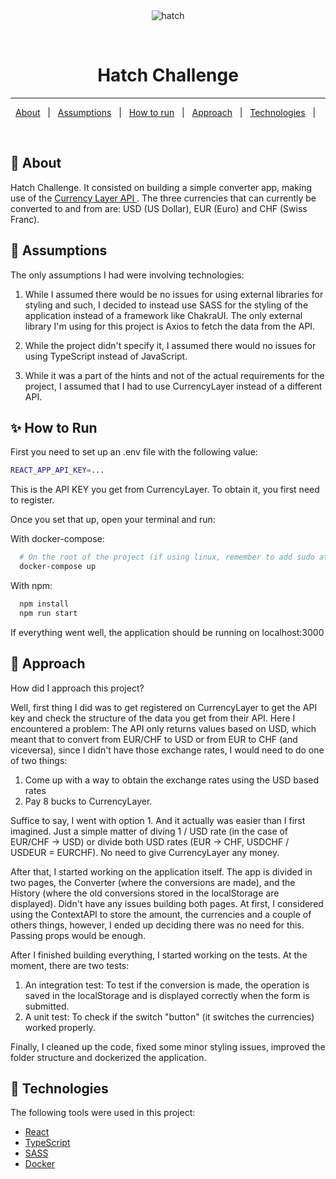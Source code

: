 <div align="center" id="top"> 
  <img src="./.github/app.gif" alt="hatch" />

&#xa0;

</div>

<h1 align="center">Hatch Challenge</h1>

<hr>

<p align="center">
  <a href="#dart-about">About</a> &#xa0; | &#xa0; 
  <a href="#thought_balloon-assumptions">Assumptions</a> &#xa0; | &#xa0; 
  <a href="#sparkles-how-to-run">How to run</a> &#xa0; | &#xa0;
  <a href="#checkered_flag-approach">Approach</a> &#xa0; | &#xa0;
  <a href="#rocket-technologies">Technologies</a> &#xa0; | &#xa0;
</p>

<br>

## :dart: About

Hatch Challenge. It consisted on building a simple converter app, making use of the <a href="https://currencylayer.com/documentation">Currency Layer API </a>. The three currencies that can currently be converted to and from are: USD (US Dollar), EUR (Euro) and CHF (Swiss Franc).

## :thought_balloon: Assumptions

The only assumptions I had were involving technologies:

1. While I assumed there would be no issues for using external libraries for styling and such, I decided to instead use SASS for the styling of the application instead of a framework like ChakraUI. The only external library I'm using for this project is Axios to fetch the data from the API.

2. While the project didn't specify it, I assumed there would no issues for using TypeScript instead of JavaScript.

3. While it was a part of the hints and not of the actual requirements for the project, I assumed that I had to use CurrencyLayer instead of a different API.

## :sparkles: How to Run

First you need to set up an .env file with the following value:

```bash
REACT_APP_API_KEY=...

```

This is the API KEY you get from CurrencyLayer. To obtain it, you first need to register.

Once you set that up, open your terminal and run:

With docker-compose:

```bash
  # On the root of the project (if using linux, remember to add sudo at the begining)
  docker-compose up
```

With npm:

```bash
  npm install
  npm run start
```

If everything went well, the application should be running on localhost:3000

## :checkered_flag: Approach

How did I approach this project?

Well, first thing I did was to get registered on CurrencyLayer to get the API key and check the structure of the data you get from their API. Here I encountered a problem: The API only returns values based on USD, which meant that to convert from EUR/CHF to USD or from EUR to CHF (and viceversa), since I didn't have those exchange rates, I would need to do one of two things:

1. Come up with a way to obtain the exchange rates using the USD based rates
2. Pay 8 bucks to CurrencyLayer.

Suffice to say, I went with option 1. And it actually was easier than I first imagined. Just a simple matter of diving 1 / USD rate (in the case of EUR/CHF -> USD) or divide both USD rates (EUR -> CHF, USDCHF / USDEUR = EURCHF). No need to give CurrencyLayer any money.

After that, I started working on the application itself. The app is divided in two pages, the Converter (where the conversions are made), and the History (where the old conversions stored in the localStorage are displayed). Didn't have any issues building both pages. At first, I considered using the ContextAPI to store the amount, the currencies and a couple of others things, however, I ended up deciding there was no need for this. Passing props would be enough.

After I finished building everything, I started working on the tests. At the moment, there are two tests:

1. An integration test: To test if the conversion is made, the operation is saved in the localStorage and is displayed correctly when the form is submitted.
2. A unit test: To check if the switch "button" (it switches the currencies) worked properly.

Finally, I cleaned up the code, fixed some minor styling issues, improved the folder structure and dockerized the application.

## :rocket: Technologies

The following tools were used in this project:

- [React](https://pt-br.reactjs.org/)
- [TypeScript](https://www.typescriptlang.org/)
- [SASS](https://sass-lang.com/)
- [Docker](https://www.docker.com/)
